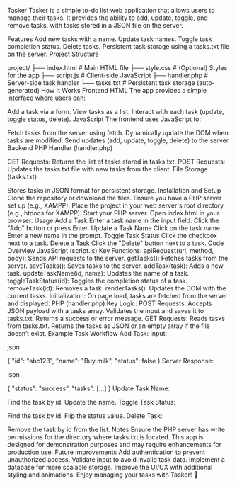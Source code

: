 Tasker
Tasker is a simple to-do list web application that allows users to manage their tasks. It provides the ability to add, update, toggle, and remove tasks, with tasks stored in a JSON file on the server.

Features
Add new tasks with a name.
Update task names.
Toggle task completion status.
Delete tasks.
Persistent task storage using a tasks.txt file on the server.
Project Structure
 
  
project/
├── index.html      # Main HTML file
├── style.css       # (Optional) Styles for the app
├── script.js       # Client-side JavaScript
├── handler.php     # Server-side task handler
└── tasks.txt       # Persistent task storage (auto-generated)
How It Works
Frontend
HTML
The app provides a simple interface where users can:

Add a task via a form.
View tasks as a list.
Interact with each task (update, toggle status, delete).
JavaScript
The frontend uses JavaScript to:

Fetch tasks from the server using fetch.
Dynamically update the DOM when tasks are modified.
Send updates (add, update, toggle, delete) to the server.
Backend
PHP Handler (handler.php)

GET Requests: Returns the list of tasks stored in tasks.txt.
POST Requests: Updates the tasks.txt file with new tasks from the client.
File Storage (tasks.txt)

Stores tasks in JSON format for persistent storage.
Installation and Setup
Clone the repository or download the files.
Ensure you have a PHP server set up (e.g., XAMPP).
Place the project in your web server's root directory (e.g., htdocs for XAMPP).
Start your PHP server.
Open index.html in your browser.
Usage
Add a Task
Enter a task name in the input field.
Click the "Add" button or press Enter.
Update a Task Name
Click on the task name.
Enter a new name in the prompt.
Toggle Task Status
Click the checkbox next to a task.
Delete a Task
Click the "Delete" button next to a task.
Code Overview
JavaScript (script.js)
Key Functions:
apiRequest(url, method, body): Sends API requests to the server.
getTasks(): Fetches tasks from the server.
saveTasks(): Saves tasks to the server.
addTask(task): Adds a new task.
updateTaskName(id, name): Updates the name of a task.
toggleTaskStatus(id): Toggles the completion status of a task.
removeTask(id): Removes a task.
renderTasks(): Updates the DOM with the current tasks.
Initialization:
On page load, tasks are fetched from the server and displayed.
PHP (handler.php)
Key Logic:
POST Requests:
Accepts JSON payload with a tasks array.
Validates the input and saves it to tasks.txt.
Returns a success or error message.
GET Requests:
Reads tasks from tasks.txt.
Returns the tasks as JSON or an empty array if the file doesn’t exist.
Example Task Workflow
Add Task:
Input:

json
  
{ "id": "abc123", "name": "Buy milk", "status": false }
Server Response:

json
  
{ "status": "success", "tasks": [...] }
Update Task Name:

Find the task by id.
Update the name.
Toggle Task Status:

Find the task by id.
Flip the status value.
Delete Task:

Remove the task by id from the list.
Notes
Ensure the PHP server has write permissions for the directory where tasks.txt is located.
This app is designed for demonstration purposes and may require enhancements for production use.
Future Improvements
Add authentication to prevent unauthorized access.
Validate input to avoid invalid task data.
Implement a database for more scalable storage.
Improve the UI/UX with additional styling and animations.
Enjoy managing your tasks with Tasker! 🎯